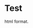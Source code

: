 <!DOCTYPE html>
<html>
<head>
<meta name="google-site-verification" content="W4Q69azaFlvdVeAM8eE5zLcPTICZG1AQ_iOkNdFsUTI" />  
<title>CS50 solutions</title>
</head>
<body>

<h1>Test</h1>
<p>html format.</p>

</body>
</html>

